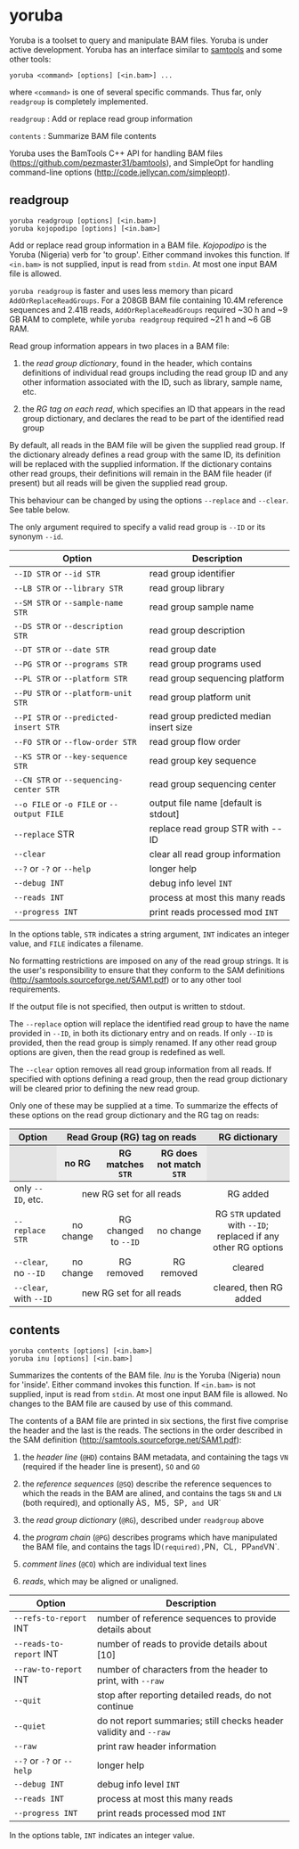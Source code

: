 yoruba
======

Yoruba is a toolset to query and manipulate BAM files.  Yoruba is under active
development.  Yoruba has an interface similar to [samtools](http://samtools.sourceforge.net)
and some other tools:

    yoruba <command> [options] [<in.bam>] ...

where `<command>` is one of several specific commands.  Thus far, only `readgroup`
is completely implemented.

`readgroup`
: Add or replace read group information

`contents`
: Summarize BAM file contents

Yoruba uses the BamTools C++ API for handling BAM files
(<https://github.com/pezmaster31/bamtools>), and SimpleOpt for handling
command-line options (<http://code.jellycan.com/simpleopt>).


readgroup
---------

    yoruba readgroup [options] [<in.bam>]
    yoruba kojopodipo [options] [<in.bam>]

Add or replace read group information in a BAM file.  *Kojopodipo* is the
Yoruba (Nigeria) verb for 'to group'.  Either command invokes this function.  If
`<in.bam>` is not supplied, input is read from `stdin`.  At most one input BAM
file is allowed.

`yoruba readgroup` is faster and uses less memory than picard `AddOrReplaceReadGroups`.
For a 208GB BAM file containing 10.4M reference sequences and 2.41B reads, 
`AddOrReplaceReadGroups` required ~30 h and ~9 GB RAM to complete, while `yoruba readgroup`
required ~21 h and ~6 GB RAM. 

Read group information appears in two places in a BAM file:

1. the *read group dictionary*, found in the header, which contains definitions
   of individual read groups including the read group ID and any other
   information associated with the ID, such as library, sample name, etc.

2. the *RG tag on each read*, which specifies an ID that appears in the read
   group dictionary, and declares the read to be part of the identified read
   group

By default, all reads in the BAM file will be given the supplied read group.
If the dictionary already defines a read group with the same ID, its definition
will be replaced with the supplied information.  If the dictionary contains
other read groups, their definitions will remain in the BAM file header (if
present) but all reads will be given the supplied read group.

This behaviour can be changed by using the options `--replace` and `--clear`.
See table below.

The only argument required to specify a valid read group is `--ID` or its
synonym `--id`.

| Option                                     | Description |
|--------------------------------------------|-------------|
| `--ID STR` or `--id STR`                   | read group identifier |
| `--LB STR` or `--library STR`              | read group library |
| `--SM STR` or `--sample-name STR`          | read group sample name |
| `--DS STR` or `--description STR`          | read group description |
| `--DT STR` or `--date STR`                 | read group date |
| `--PG STR` or `--programs STR`             | read group programs used |
| `--PL STR` or `--platform STR`             | read group sequencing platform |
| `--PU STR` or `--platform-unit STR`        | read group platform unit |
| `--PI STR` or `--predicted-insert STR`     | read group predicted median insert size |
| `--FO STR` or `--flow-order STR`           | read group flow order |
| `--KS STR` or `--key-sequence STR`         | read group key sequence |
| `--CN STR` or `--sequencing-center STR`    | read group sequencing center |
| `--o FILE` or `-o FILE` or `--output FILE` | output file name [default is stdout] |
| `--replace` STR                            | replace read group STR with --ID
| `--clear`                                  | clear all read group information |
| `--?` or `-?` or `--help`                  | longer help |
| `--debug INT`                              | debug info level `INT` |
| `--reads INT`                              | process at most this many reads |
| `--progress INT`                           | print reads processed mod `INT` |

In the options table, `STR` indicates a string argument, `INT` indicates an
integer value, and `FILE` indicates a filename.

No formatting restrictions are imposed on any of the read group strings. It is
the user's responsibility to ensure that they conform to the SAM definitions
(<http://samtools.sourceforge.net/SAM1.pdf>) or to any other tool requirements.

If the output file is not specified, then output is written to stdout.

The `--replace` option will replace the identified read group to have the name
provided in `--ID`, in both its dictionary entry and on reads.  If only `--ID`
is provided, then the read group is simply renamed.  If any other read group
options are given, then the read group is redefined as well.

The `--clear` option removes all read group information from all reads.  If
specified with options defining a read group, then the read group dictionary
will be cleared prior to defining the new read group.

Only one of these may be supplied at a time.  To summarize the effects of these
options on the read group dictionary and the RG tag on reads:

<table>
<thead>
<tr bgcolor="#e4e4e4">
  <th bgcolor="#e4e4e4">Option</th>
  <th align="center" colspan="3" bgcolor="#e4e4e4">Read Group (RG) tag on reads</th>
  <th bgcolor="#e4e4e4">RG dictionary</th>
</tr>
<tr>
  <th bgcolor="#e4e4e4"></th>
  <th bgcolor="#eeeeee">no RG</th>
  <th bgcolor="#eeeeee">RG matches <code>STR</code></th>
  <th bgcolor="#eeeeee">RG does not match <code>STR</code></th>
  <th bgcolor="#e4e4e4"></th>
</tr>
</thead>
<tbody>
<tr>
  <td>only <code>--ID</code>, etc.</td>
  <td align="center" colspan="3">new RG set for all reads</td>
  <td align="center">RG added</td>
</tr>
<tr>
  <td><code>--replace STR</code></td>
  <td align="center">no change</td>
  <td align="center">RG changed to <code>--ID</code></td>
  <td align="center">no change</td>
  <td align="center">RG <code>STR</code> updated with <code>--ID</code>; replaced if any other RG options</td>
</tr>
<tr>
  <td><code>--clear</code>, no <code>--ID</code></td>
  <td align="center">no change</td>
  <td align="center">RG removed</td>
  <td align="center">RG removed</td>
  <td align="center">cleared</td>
</tr>
<tr>
  <td><code>--clear</code>, with <code>--ID</code></td>
  <td align="center" colspan="3">new RG set for all reads</td>
  <td align="center">cleared, then RG added</td>
</tr>
</tbody>
</table>



contents
--------

    yoruba contents [options] [<in.bam>]
    yoruba inu [options] [<in.bam>]

Summarizes the contents of the BAM file.  *Inu* is the Yoruba (Nigeria) noun
for 'inside'.  Either command invokes this function.  If `<in.bam>` is not
supplied, input is read from `stdin`.  At most one input BAM file is allowed.
No changes to the BAM file are caused by use of this command.

The contents of a BAM file are printed in six sections, the first five comprise
the header and the last is the reads.  The sections in the order described
in the SAM definition (<http://samtools.sourceforge.net/SAM1.pdf>):

1. the *header line* (`@HD`) contains BAM metadata, and containing the tags
   `VN` (required if the header line is present), `SO` and `GO`

2. the *reference sequences* (`@SQ`) describe the reference sequences to which
   the reads in the BAM are alined, and contains the tags `SN` and `LN` (both
   required), and optionally ÀS`, `M5`, `SP`, and `UR`

3. the *read group dictionary* (`@RG`), described under `readgroup` above

4. the *program chain* (`@PG`) describes programs which have manipulated the
   BAM file, and contains the tags ÌD` (required), `PN`, `CL`, `PP` and `VN`.
   
5. *comment lines* (`@CO`) which are individual text lines

6. *reads*, which may be aligned or unaligned.


| Option                     | Description |
|----------------------------|-------------|
| `--refs-to-report` INT     | number of reference sequences to provide details about |
| `--reads-to-report` INT    | number of reads to provide details about [10] |
| `--raw-to-report` INT      | number of characters from the header to print, with `--raw` |
| `--quit`                   | stop after reporting detailed reads, do not continue |
| `--quiet`                  | do not report summaries; still checks header validity and `--raw` |
| `--raw`                    | print raw header information |
| `--?` or `-?` or `--help`  | longer help |
| `--debug INT`              | debug info level `INT` |
| `--reads INT`              | process at most this many reads |
| `--progress INT`           | print reads processed mod `INT` |

In the options table, `INT` indicates an integer value.


